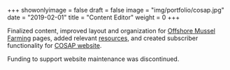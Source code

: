 +++
showonlyimage = false
draft = false
image = "img/portfolio/cosap.jpg"
date = "2019-02-01"
title = "Content Editor"
weight = 0
+++

Finalized content, improved layout and organization for [Offshore Mussel Farming](https://www.sbcosap.org/mussel-farming) pages, added relevant [resources](https://www.sbcosap.org/resources), and created subscriber functionality for [COSAP website](https://sbcosap.org).

<!--more-->

Funding to support website maintenance was discontinued.